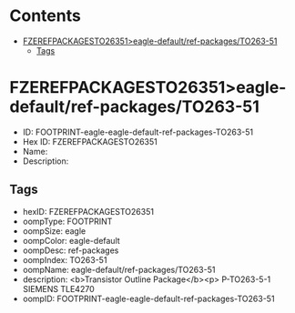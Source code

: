 



Contents
========

* [FZEREFPACKAGESTO26351>eagle-default/ref-packages/TO263-51](#fzerefpackagesto26351eagle-defaultref-packagesto263-51)
	* [Tags](#tags)

# FZEREFPACKAGESTO26351>eagle-default/ref-packages/TO263-51

- ID: FOOTPRINT-eagle-eagle-default-ref-packages-TO263-51
- Hex ID: FZEREFPACKAGESTO26351
- Name: 
- Description: 

## Tags

- hexID: FZEREFPACKAGESTO26351
- oompType: FOOTPRINT
- oompSize: eagle
- oompColor: eagle-default
- oompDesc: ref-packages
- oompIndex: TO263-51
- oompName: eagle-default/ref-packages/TO263-51
- description: &lt;b&gt;Transistor Outline Package&lt;/b&gt;&lt;p&gt;&#xD;
P-TO263-5-1 SIEMENS TLE4270
- oompID: FOOTPRINT-eagle-eagle-default-ref-packages-TO263-51
